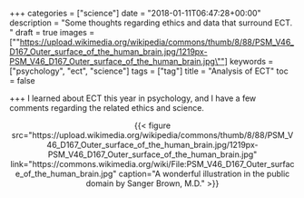 +++
categories = ["science"]
date = "2018-01-11T06:47:28+00:00"
description = "Some thoughts regarding ethics and data that surround ECT. "
draft = true
images = ["\"https://upload.wikimedia.org/wikipedia/commons/thumb/8/88/PSM_V46_D167_Outer_surface_of_the_human_brain.jpg/1219px-PSM_V46_D167_Outer_surface_of_the_human_brain.jpg\""]
keywords = ["psychology", "ect", "science"]
tags = ["tag"]
title = "Analysis of ECT"
toc = false

+++
I learned about ECT this year in psychology, and I have a few comments regarding the related ethics and science.

<!--more-->

<div align="center"> {{< figure src="https://upload.wikimedia.org/wikipedia/commons/thumb/8/88/PSM_V46_D167_Outer_surface_of_the_human_brain.jpg/1219px-PSM_V46_D167_Outer_surface_of_the_human_brain.jpg" link="https://commons.wikimedia.org/wiki/File:PSM_V46_D167_Outer_surface_of_the_human_brain.jpg" caption="A wonderful illustration in the public domain by Sanger Brown, M.D." >}} </div>
  
  